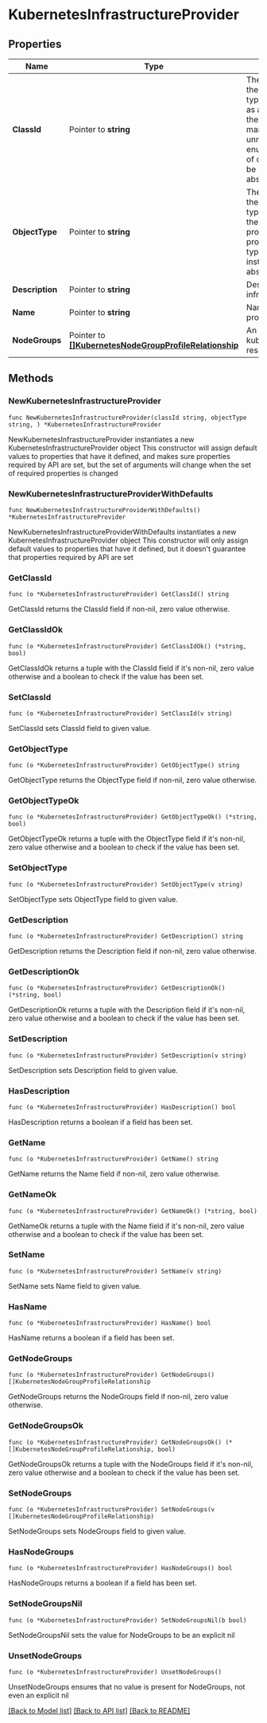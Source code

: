 # KubernetesInfrastructureProvider

## Properties

Name | Type | Description | Notes
------------ | ------------- | ------------- | -------------
**ClassId** | Pointer to **string** | The fully-qualified name of the instantiated, concrete type. This property is used as a discriminator to identify the type of the payload when marshaling and unmarshaling data. The enum values provides the list of concrete types that can be instantiated from this abstract type. | [default to "kubernetes.VirtualMachineInfrastructureProvider"]
**ObjectType** | Pointer to **string** | The fully-qualified name of the instantiated, concrete type. The value should be the same as the &#39;ClassId&#39; property. The enum values provides the list of concrete types that can be instantiated from this abstract type. | [default to "kubernetes.VirtualMachineInfrastructureProvider"]
**Description** | Pointer to **string** | Description for the infrastructure provider. | [optional] 
**Name** | Pointer to **string** | Name of an infrastructure provider. | [optional] 
**NodeGroups** | Pointer to [**[]KubernetesNodeGroupProfileRelationship**](kubernetes.NodeGroupProfile.Relationship.md) | An array of relationships to kubernetesNodeGroupProfile resources. | [optional] 

## Methods

### NewKubernetesInfrastructureProvider

`func NewKubernetesInfrastructureProvider(classId string, objectType string, ) *KubernetesInfrastructureProvider`

NewKubernetesInfrastructureProvider instantiates a new KubernetesInfrastructureProvider object
This constructor will assign default values to properties that have it defined,
and makes sure properties required by API are set, but the set of arguments
will change when the set of required properties is changed

### NewKubernetesInfrastructureProviderWithDefaults

`func NewKubernetesInfrastructureProviderWithDefaults() *KubernetesInfrastructureProvider`

NewKubernetesInfrastructureProviderWithDefaults instantiates a new KubernetesInfrastructureProvider object
This constructor will only assign default values to properties that have it defined,
but it doesn't guarantee that properties required by API are set

### GetClassId

`func (o *KubernetesInfrastructureProvider) GetClassId() string`

GetClassId returns the ClassId field if non-nil, zero value otherwise.

### GetClassIdOk

`func (o *KubernetesInfrastructureProvider) GetClassIdOk() (*string, bool)`

GetClassIdOk returns a tuple with the ClassId field if it's non-nil, zero value otherwise
and a boolean to check if the value has been set.

### SetClassId

`func (o *KubernetesInfrastructureProvider) SetClassId(v string)`

SetClassId sets ClassId field to given value.


### GetObjectType

`func (o *KubernetesInfrastructureProvider) GetObjectType() string`

GetObjectType returns the ObjectType field if non-nil, zero value otherwise.

### GetObjectTypeOk

`func (o *KubernetesInfrastructureProvider) GetObjectTypeOk() (*string, bool)`

GetObjectTypeOk returns a tuple with the ObjectType field if it's non-nil, zero value otherwise
and a boolean to check if the value has been set.

### SetObjectType

`func (o *KubernetesInfrastructureProvider) SetObjectType(v string)`

SetObjectType sets ObjectType field to given value.


### GetDescription

`func (o *KubernetesInfrastructureProvider) GetDescription() string`

GetDescription returns the Description field if non-nil, zero value otherwise.

### GetDescriptionOk

`func (o *KubernetesInfrastructureProvider) GetDescriptionOk() (*string, bool)`

GetDescriptionOk returns a tuple with the Description field if it's non-nil, zero value otherwise
and a boolean to check if the value has been set.

### SetDescription

`func (o *KubernetesInfrastructureProvider) SetDescription(v string)`

SetDescription sets Description field to given value.

### HasDescription

`func (o *KubernetesInfrastructureProvider) HasDescription() bool`

HasDescription returns a boolean if a field has been set.

### GetName

`func (o *KubernetesInfrastructureProvider) GetName() string`

GetName returns the Name field if non-nil, zero value otherwise.

### GetNameOk

`func (o *KubernetesInfrastructureProvider) GetNameOk() (*string, bool)`

GetNameOk returns a tuple with the Name field if it's non-nil, zero value otherwise
and a boolean to check if the value has been set.

### SetName

`func (o *KubernetesInfrastructureProvider) SetName(v string)`

SetName sets Name field to given value.

### HasName

`func (o *KubernetesInfrastructureProvider) HasName() bool`

HasName returns a boolean if a field has been set.

### GetNodeGroups

`func (o *KubernetesInfrastructureProvider) GetNodeGroups() []KubernetesNodeGroupProfileRelationship`

GetNodeGroups returns the NodeGroups field if non-nil, zero value otherwise.

### GetNodeGroupsOk

`func (o *KubernetesInfrastructureProvider) GetNodeGroupsOk() (*[]KubernetesNodeGroupProfileRelationship, bool)`

GetNodeGroupsOk returns a tuple with the NodeGroups field if it's non-nil, zero value otherwise
and a boolean to check if the value has been set.

### SetNodeGroups

`func (o *KubernetesInfrastructureProvider) SetNodeGroups(v []KubernetesNodeGroupProfileRelationship)`

SetNodeGroups sets NodeGroups field to given value.

### HasNodeGroups

`func (o *KubernetesInfrastructureProvider) HasNodeGroups() bool`

HasNodeGroups returns a boolean if a field has been set.

### SetNodeGroupsNil

`func (o *KubernetesInfrastructureProvider) SetNodeGroupsNil(b bool)`

 SetNodeGroupsNil sets the value for NodeGroups to be an explicit nil

### UnsetNodeGroups
`func (o *KubernetesInfrastructureProvider) UnsetNodeGroups()`

UnsetNodeGroups ensures that no value is present for NodeGroups, not even an explicit nil

[[Back to Model list]](../README.md#documentation-for-models) [[Back to API list]](../README.md#documentation-for-api-endpoints) [[Back to README]](../README.md)


